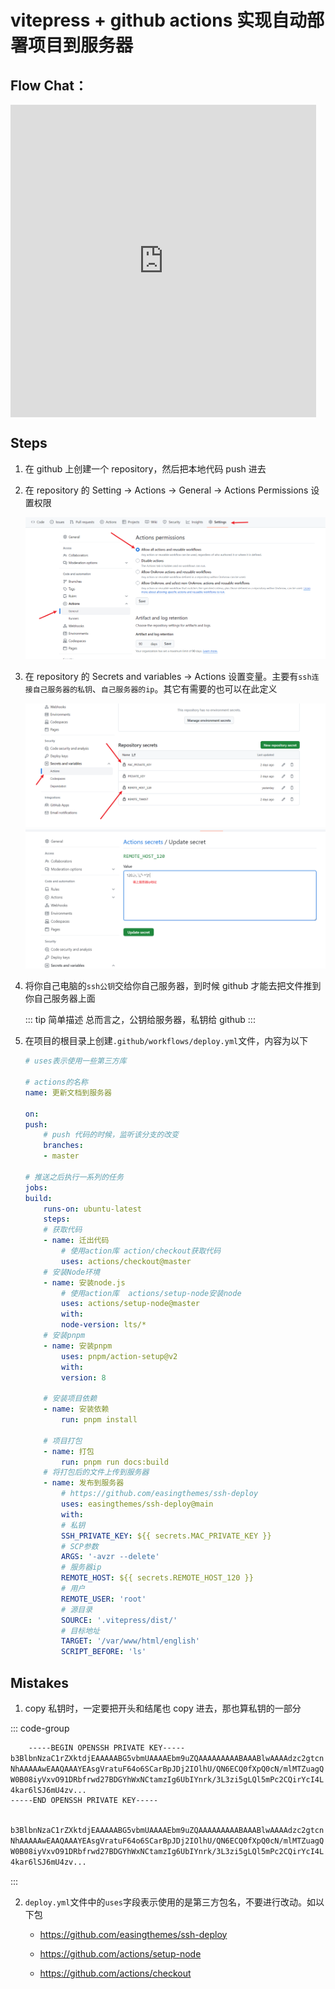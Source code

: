 # vitepress + github actions 实现自动部署项目到服务器

## Flow Chat：

<iframe id="embed_dom" name="embed_dom" frameborder="0" style="display:block;width:489px; height:500px;" src="https://www.processon.com/embed/65bc90ca364738708d335d8e"></iframe>

## Steps

1. 在 github 上创建一个 repository，然后把本地代码 push 进去

2. 在 repository 的 Setting -> Actions -> General -> Actions Permissions 设置权限

   ![actions permission](./images/actions-permission.png)

3. 在 repository 的 Secrets and variables -> Actions 设置变量。主要有`ssh连接自己服务器的私钥`、`自己服务器的ip`。其它有需要的也可以在此定义

   ![secrets](./images/secrets.png)
   ![alt text](./images/remote-host.png)

4. 将你自己电脑的`ssh公钥`交给你自己服务器，到时候 github 才能去把文件推到你自己服务器上面

   ::: tip 简单描述
   总而言之，公钥给服务器，私钥给 github
   :::

5. 在项目的根目录上创建`.github/workflows/deploy.yml`文件，内容为以下

   ```yml
   # uses表示使用一些第三方库

   # actions的名称
   name: 更新文档到服务器

   on:
   push:
       # push 代码的时候，监听该分支的改变
       branches:
       - master

   # 推送之后执行一系列的任务
   jobs:
   build:
       runs-on: ubuntu-latest
       steps:
       # 获取代码
       - name: 迁出代码
           # 使用action库 action/checkout获取代码
           uses: actions/checkout@master
       # 安装Node环境
       - name: 安装node.js
           # 使用action库  actions/setup-node安装node
           uses: actions/setup-node@master
           with:
           node-version: lts/*
       # 安装pnpm
       - name: 安装pnpm
           uses: pnpm/action-setup@v2
           with:
           version: 8

       # 安装项目依赖
       - name: 安装依赖
           run: pnpm install

       # 项目打包
       - name: 打包
           run: pnpm run docs:build
       # 将打包后的文件上传到服务器
       - name: 发布到服务器
           # https://github.com/easingthemes/ssh-deploy
           uses: easingthemes/ssh-deploy@main
           with:
           # 私钥
           SSH_PRIVATE_KEY: ${{ secrets.MAC_PRIVATE_KEY }}
           # SCP参数
           ARGS: '-avzr --delete'
           # 服务器ip
           REMOTE_HOST: ${{ secrets.REMOTE_HOST_120 }}
           # 用户
           REMOTE_USER: 'root'
           # 源目录
           SOURCE: '.vitepress/dist/'
           # 目标地址
           TARGET: '/var/www/html/english'
           SCRIPT_BEFORE: 'ls'
   ```

## Mistakes

1. copy 私钥时，一定要把开头和结尾也 copy 进去，那也算私钥的一部分

::: code-group

```bash [right]
    -----BEGIN OPENSSH PRIVATE KEY-----
b3BlbnNzaC1rZXktdjEAAAAABG5vbmUAAAAEbm9uZQAAAAAAAAABAAABlwAAAAdzc2gtcn
NhAAAAAwEAAQAAAYEAsgVratuF64o6SCarBpJDj2IOlhU/QN6ECQ0fXpQ0cN/mlMTZuagQ
W0B08iyVxvO91DRbfrwd27BDGYhWxNCtamzIg6UbIYnrk/3L3zi5gLQl5mPc2CQirYcI4L
4kar6lSJ6mU4zv...
-----END OPENSSH PRIVATE KEY-----
```

```bash [wrong]

b3BlbnNzaC1rZXktdjEAAAAABG5vbmUAAAAEbm9uZQAAAAAAAAABAAABlwAAAAdzc2gtcn
NhAAAAAwEAAQAAAYEAsgVratuF64o6SCarBpJDj2IOlhU/QN6ECQ0fXpQ0cN/mlMTZuagQ
W0B08iyVxvO91DRbfrwd27BDGYhWxNCtamzIg6UbIYnrk/3L3zi5gLQl5mPc2CQirYcI4L
4kar6lSJ6mU4zv...

```

:::

2. `deploy.yml`文件中的`uses`字段表示使用的是第三方包名，不要进行改动。如以下包

   - https://github.com/easingthemes/ssh-deploy

   - https://github.com/actions/setup-node

   - https://github.com/actions/checkout
